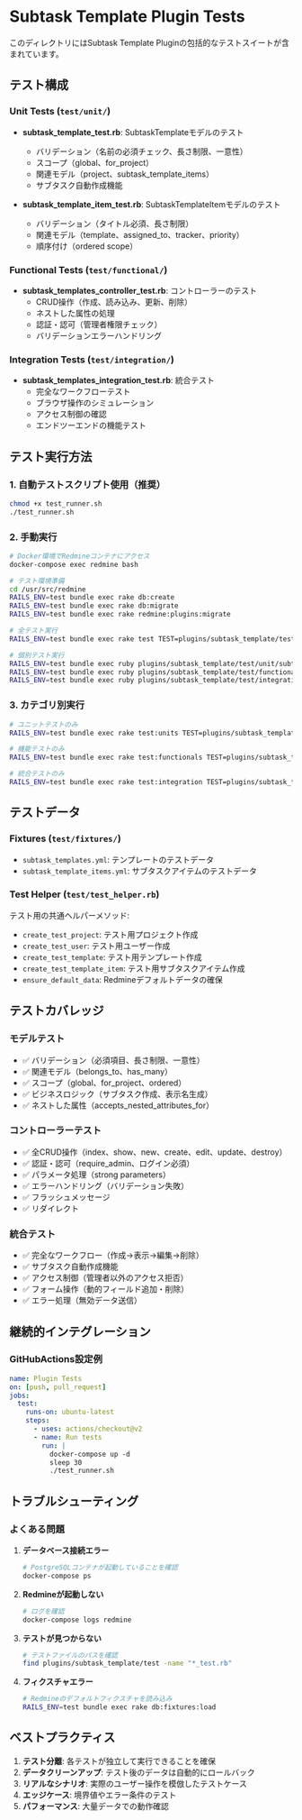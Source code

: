 # Subtask Template Plugin Tests

このディレクトリにはSubtask Template Pluginの包括的なテストスイートが含まれています。

## テスト構成

### Unit Tests (`test/unit/`)
- **subtask_template_test.rb**: SubtaskTemplateモデルのテスト
  - バリデーション（名前の必須チェック、長さ制限、一意性）
  - スコープ（global、for_project）
  - 関連モデル（project、subtask_template_items）
  - サブタスク自動作成機能

- **subtask_template_item_test.rb**: SubtaskTemplateItemモデルのテスト
  - バリデーション（タイトル必須、長さ制限）
  - 関連モデル（template、assigned_to、tracker、priority）
  - 順序付け（ordered scope）

### Functional Tests (`test/functional/`)
- **subtask_templates_controller_test.rb**: コントローラーのテスト
  - CRUD操作（作成、読み込み、更新、削除）
  - ネストした属性の処理
  - 認証・認可（管理者権限チェック）
  - バリデーションエラーハンドリング

### Integration Tests (`test/integration/`)
- **subtask_templates_integration_test.rb**: 統合テスト
  - 完全なワークフローテスト
  - ブラウザ操作のシミュレーション
  - アクセス制御の確認
  - エンドツーエンドの機能テスト

## テスト実行方法

### 1. 自動テストスクリプト使用（推奨）
```bash
chmod +x test_runner.sh
./test_runner.sh
```

### 2. 手動実行
```bash
# Docker環境でRedmineコンテナにアクセス
docker-compose exec redmine bash

# テスト環境準備
cd /usr/src/redmine
RAILS_ENV=test bundle exec rake db:create
RAILS_ENV=test bundle exec rake db:migrate  
RAILS_ENV=test bundle exec rake redmine:plugins:migrate

# 全テスト実行
RAILS_ENV=test bundle exec rake test TEST=plugins/subtask_template/test/**/*_test.rb

# 個別テスト実行
RAILS_ENV=test bundle exec ruby plugins/subtask_template/test/unit/subtask_template_test.rb
RAILS_ENV=test bundle exec ruby plugins/subtask_template/test/functional/subtask_templates_controller_test.rb
RAILS_ENV=test bundle exec ruby plugins/subtask_template/test/integration/subtask_templates_integration_test.rb
```

### 3. カテゴリ別実行
```bash
# ユニットテストのみ
RAILS_ENV=test bundle exec rake test:units TEST=plugins/subtask_template/test/unit/**/*_test.rb

# 機能テストのみ  
RAILS_ENV=test bundle exec rake test:functionals TEST=plugins/subtask_template/test/functional/**/*_test.rb

# 統合テストのみ
RAILS_ENV=test bundle exec rake test:integration TEST=plugins/subtask_template/test/integration/**/*_test.rb
```

## テストデータ

### Fixtures (`test/fixtures/`)
- `subtask_templates.yml`: テンプレートのテストデータ
- `subtask_template_items.yml`: サブタスクアイテムのテストデータ

### Test Helper (`test/test_helper.rb`)
テスト用の共通ヘルパーメソッド:
- `create_test_project`: テスト用プロジェクト作成
- `create_test_user`: テスト用ユーザー作成  
- `create_test_template`: テスト用テンプレート作成
- `create_test_template_item`: テスト用サブタスクアイテム作成
- `ensure_default_data`: Redmineデフォルトデータの確保

## テストカバレッジ

### モデルテスト
- ✅ バリデーション（必須項目、長さ制限、一意性）
- ✅ 関連モデル（belongs_to、has_many）
- ✅ スコープ（global、for_project、ordered）
- ✅ ビジネスロジック（サブタスク作成、表示名生成）
- ✅ ネストした属性（accepts_nested_attributes_for）

### コントローラーテスト  
- ✅ 全CRUD操作（index、show、new、create、edit、update、destroy）
- ✅ 認証・認可（require_admin、ログイン必須）
- ✅ パラメータ処理（strong parameters）
- ✅ エラーハンドリング（バリデーション失敗）
- ✅ フラッシュメッセージ
- ✅ リダイレクト

### 統合テスト
- ✅ 完全なワークフロー（作成→表示→編集→削除）
- ✅ サブタスク自動作成機能
- ✅ アクセス制御（管理者以外のアクセス拒否）
- ✅ フォーム操作（動的フィールド追加・削除）
- ✅ エラー処理（無効データ送信）

## 継続的インテグレーション

### GitHubActions設定例
```yaml
name: Plugin Tests
on: [push, pull_request]
jobs:
  test:
    runs-on: ubuntu-latest
    steps:
      - uses: actions/checkout@v2
      - name: Run tests
        run: |
          docker-compose up -d
          sleep 30
          ./test_runner.sh
```

## トラブルシューティング

### よくある問題

1. **データベース接続エラー**
   ```bash
   # PostgreSQLコンテナが起動していることを確認
   docker-compose ps
   ```

2. **Redmineが起動しない**
   ```bash  
   # ログを確認
   docker-compose logs redmine
   ```

3. **テストが見つからない**
   ```bash
   # テストファイルのパスを確認
   find plugins/subtask_template/test -name "*_test.rb"
   ```

4. **フィクスチャエラー**
   ```bash
   # Redmineのデフォルトフィクスチャを読み込み
   RAILS_ENV=test bundle exec rake db:fixtures:load
   ```

## ベストプラクティス

1. **テスト分離**: 各テストが独立して実行できることを確保
2. **データクリーンアップ**: テスト後のデータは自動的にロールバック
3. **リアルなシナリオ**: 実際のユーザー操作を模倣したテストケース
4. **エッジケース**: 境界値やエラー条件のテスト
5. **パフォーマンス**: 大量データでの動作確認
